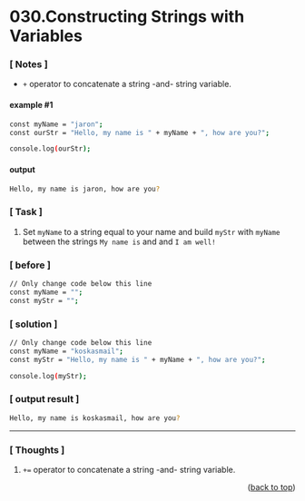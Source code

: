 <a name="topage"></a>

# 030.Constructing Strings with Variables

### [ Notes ]
  * `+` operator to concatenate a string -and- string variable.

#### example #1

```sh
const myName = "jaron";
const ourStr = "Hello, my name is " + myName + ", how are you?";

console.log(ourStr);
```

#### output
```sh
Hello, my name is jaron, how are you?
```

### [ Task ]
  1. Set `myName` to a string equal to your name and build `myStr` with `myName` between the strings `My name is`  and  and `I am well!`

### [ before ]

```sh
// Only change code below this line
const myName = "";
const myStr = "";
```

### [ solution ]

```sh
// Only change code below this line
const myName = "koskasmail";
const myStr = "Hello, my name is " + myName + ", how are you?";

console.log(myStr);
```

### [ output result ]

```sh
Hello, my name is koskasmail, how are you?
```

-----

### [ Thoughts ]

  1. `+=` operator to concatenate a string -and- string variable.
  

<p align="right">(<a href="#topage">back to top</a>)</p>
<br/>
<br/>
